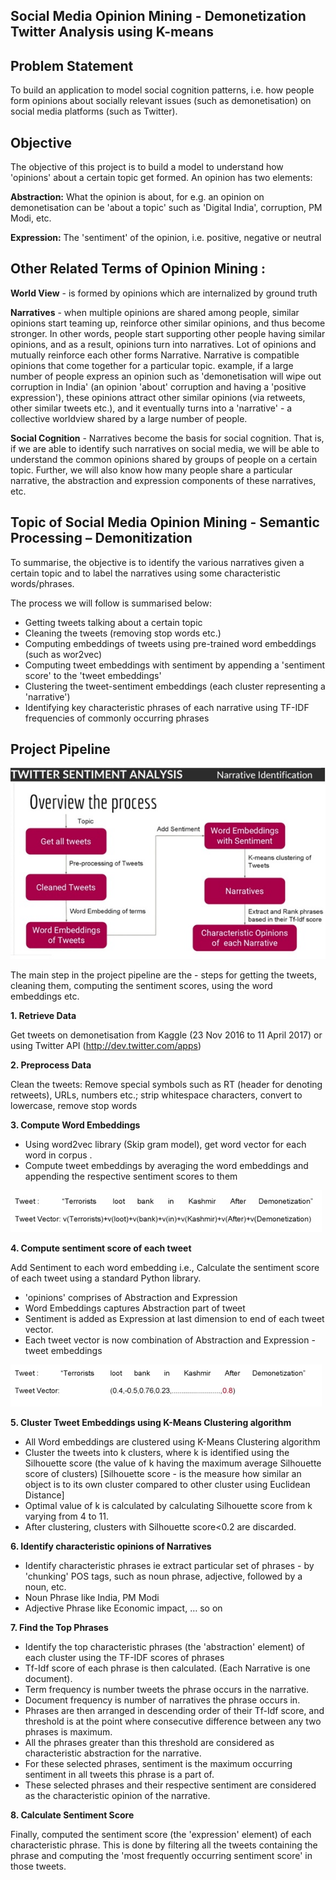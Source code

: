 Social Media Opinion Mining - Demonetization Twitter Analysis using K-means
---

Problem Statement 
---


To build an application to model social cognition patterns, i.e. how people form opinions about socially relevant issues (such as demonetisation) on social media platforms (such as Twitter).

Objective
---
The objective of this project is to build a model to understand how 'opinions' about a certain topic get formed. An opinion has two elements:

**Abstraction:** What the opinion is about, for e.g. an opinion on demonetisation can be 'about a topic' such as 'Digital India', corruption, PM Modi, etc.

**Expression:** The 'sentiment' of the opinion, i.e. positive, negative or neutral

Other Related Terms of Opinion Mining :
---

**World View** - is formed by opinions which are internalized by ground truth

**Narratives** - when multiple opinions are shared among people, similar opinions start teaming up, reinforce other similar opinions, and thus become stronger. In other words, people start supporting other people having similar opinions, and as a result, opinions turn into narratives. Lot of opinions and mutually reinforce each other forms Narrative. Narrative is compatible opinions that come together for a particular topic.
example, if a large number of people express an opinion such as 'demonetisation will wipe out corruption in India' (an opinion 'about' corruption and having a 'positive expression'), these opinions attract other similar opinions (via retweets, other similar tweets etc.), and it eventually turns into a 'narrative' - a collective worldview shared by a large number of people.

**Social Cognition** - Narratives become the basis for social cognition. That is, if we are able to identify such narratives on social media, we will be able to understand the common opinions shared by groups of people on a certain topic. Further, we will also know how many people share a particular narrative, the abstraction and expression components of these narratives, etc.

Topic of Social Media Opinion Mining - Semantic Processing – Demonitization
---


To summarise, the objective is to identify the various narratives given a certain topic and to label the narratives using some characteristic words/phrases. 

The process we will follow is summarised below:
* Getting tweets talking about a certain topic
* Cleaning the tweets (removing stop words etc.) 
*	Computing embeddings of tweets using pre-trained word embeddings (such as wor2vec)
*	Computing tweet embeddings with sentiment by appending a 'sentiment score' to the 'tweet embeddings'
*	Clustering the tweet-sentiment embeddings (each cluster representing a 'narrative')
*	Identifying key characteristic phrases of each narrative using TF-IDF frequencies of commonly occurring phrases


Project Pipeline
---
![Project Pipeline](https://github.com/tapti-tech/NLP/blob/master/Social%20Media%20Opinion%20Mining%20-%20Demonitization/1.jpg)

The main step in the project pipeline are the - steps for getting the tweets, cleaning them, computing the sentiment scores, using the word embeddings etc.

**1.	Retrieve Data**

Get tweets on demonetisation from Kaggle (23 Nov 2016 to 11 April 2017) or using Twitter API (http://dev.twitter.com/apps)

**2.	Preprocess Data**

Clean the tweets: Remove special symbols such as RT (header for denoting retweets), URLs, numbers etc.; strip whitespace characters, convert to lowercase, remove stop words

**3.	Compute Word Embeddings**

*	Using word2vec library (Skip gram model), get word vector for each word in  corpus .
*	Compute tweet embeddings by averaging the word embeddings and appending the respective sentiment scores to them
 
 ![Project Pipeline](https://github.com/tapti-tech/NLP/blob/master/Social%20Media%20Opinion%20Mining%20-%20Demonitization/2.jpg)

**4.	Compute sentiment score of each tweet**

Add Sentiment to each word embedding i.e., Calculate the sentiment score of each tweet using a standard Python library.
*	'opinions' comprises of Abstraction and Expression
*	Word Embeddings captures Abstraction part of tweet
*	Sentiment is added as Expression at last dimension to end of each tweet vector.
*	Each tweet vector is now combination of Abstraction and Expression - tweet embeddings
 
 ![Project Pipeline](https://github.com/tapti-tech/NLP/blob/master/Social%20Media%20Opinion%20Mining%20-%20Demonitization/3.jpg)
	
**5.	Cluster Tweet Embeddings using K-Means Clustering algorithm**

*	All Word embeddings are clustered using K-Means Clustering algorithm
*	Cluster the tweets into k clusters, where k is identified using the Silhouette score (the value of k having the maximum average Silhouette score of clusters) [Silhouette score - is the measure how similar an object is to its own cluster compared to other cluster using Euclidean Distance]
*	Optimal value of k is calculated by calculating Silhouette score from k varying from 4 to 11.
*	After clustering, clusters with Silhouette score<0.2 are discarded.

**6.	Identify characteristic opinions of Narratives**

*	Identify characteristic phrases ie extract particular set of phrases - by 'chunking' POS tags, such as noun phrase, adjective, followed by a noun, etc.
*	Noun Phrase like India, PM Modi
*	Adjective Phrase like Economic impact, … so on

**7.	Find the Top Phrases**

*	Identify the top characteristic phrases (the 'abstraction' element) of each cluster using the TF-IDF scores of phrases
*	Tf-Idf score of each phrase is then calculated. (Each Narrative is one document).
*	Term frequency is number tweets the phrase occurs in the narrative.
*	Document frequency is number of narratives the phrase occurs in.
*	Phrases are then arranged in descending order of their Tf-Idf score, and threshold is at the point where consecutive difference between any two phrases is maximum.
*	All the phrases greater than this threshold are considered as characteristic abstraction for the narrative.
*	For these selected phrases, sentiment is the maximum occurring sentiment in all tweets this phrase is a part of.
*	These selected phrases and their respective sentiment are considered as the characteristic opinion of the narrative.

**8.	Calculate Sentiment Score**

Finally, computed the sentiment score (the 'expression' element) of each characteristic phrase. This is done by filtering all the tweets containing the phrase and computing the 'most frequently occurring sentiment score' in those tweets.

